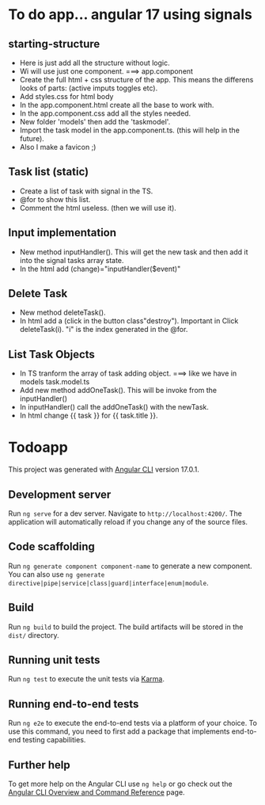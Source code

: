 # To do app... angular 17 using signals

## starting-structure
- Here is just add all the structure without logic.
- Wi will use just one component. ===> app.component
- Create the full html + css structure of the app. This means the differens looks of parts: (active imputs toggles etc).
- Add styles.css for html body 
- In the app.component.html create all the base to work with. 
- In the app.component.css add all the styles needed. 
- New folder 'models' then add the 'taskmodel'. 
- Import the task model in the app.component.ts. (this will help in the future).
- Also I make a favicon ;)

## Task list (static)
- Create a list of task with signal in the TS.
- @for to show this list.
- Comment the html useless. (then we will use it).

## Input implementation
- New method inputHandler(). This will get the new task and then add it into the signal tasks array state.
- In the html add (change)="inputHandler($event)"

## Delete Task
- New method deleteTask().
- In html add a (click in the button class"destroy"). Important in Click deleteTask(i). "i" is the index generated in the @for.

## List Task Objects
- In TS tranform the array of task adding object. ===> like we have in models task.model.ts
- Add new method addOneTask(). This will be invoke from the inputHandler()
- In inputHandler() call the addOneTask() with the newTask.
- In html change {{ task }} for {{ task.title }}.













# Todoapp

This project was generated with [Angular CLI](https://github.com/angular/angular-cli) version 17.0.1.

## Development server

Run `ng serve` for a dev server. Navigate to `http://localhost:4200/`. The application will automatically reload if you change any of the source files.

## Code scaffolding

Run `ng generate component component-name` to generate a new component. You can also use `ng generate directive|pipe|service|class|guard|interface|enum|module`.

## Build

Run `ng build` to build the project. The build artifacts will be stored in the `dist/` directory.

## Running unit tests

Run `ng test` to execute the unit tests via [Karma](https://karma-runner.github.io).

## Running end-to-end tests

Run `ng e2e` to execute the end-to-end tests via a platform of your choice. To use this command, you need to first add a package that implements end-to-end testing capabilities.

## Further help

To get more help on the Angular CLI use `ng help` or go check out the [Angular CLI Overview and Command Reference](https://angular.io/cli) page.
